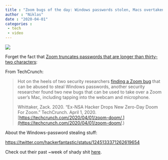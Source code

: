 ```yaml
---
title : "Zoom bugs of the day: Windows passwords stolen, Macs overtaken"
author : "Niklas"
date : "2020-04-01"
categories : 
 - tech
 - video
---
```


![](https://niklasblog.com/wp-content/image-19.png)

Forget the fact that [Zoom truncates passwords that are longer than thirty-two characters](https://news.ycombinator.com/item?id=22749706):

From TechCrunch:

> Hot on the heels of two security researchers [finding a Zoom bug](https://twitter.com/hackerfantastic/status/1245133371262619654) that can be abused to steal Windows passwords, another security researcher found two new bugs that can be used to take over a Zoom user’s Mac, including tapping into the webcam and microphone.
> 
> Whittaker, Zack. 2020. “Ex-NSA Hacker Drops New Zero-Day Doom For Zoom.” TechCrunch. April 1, 2020. [https://techcrunch.com/2020/04/01/zoom-doom/.](https://techcrunch.com/2020/04/01/zoom-doom/.)

About the Windows-password stealing stuff:

https://twitter.com/hackerfantastic/status/1245133371262619654

Check out their past ~week of shady shit [here](https://niklasblog.com/?tag=zoom).
